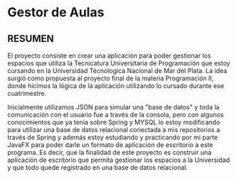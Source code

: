 # Gestor de Aulas

## RESUMEN

El proyecto consiste en crear una aplicación para poder gestionar los espacios que utiliza la Tecnicatura Universitaria de Programación que estoy cursando en la Universidad Técnologica Nacional de Mar del Plata.
La idea surgió como propuesta al proyecto final de la materia Programación II, donde hicimos la lógica de la aplicación utilizando lo cursado durante ese cuatrimestre.

Inicialmente utilizamos JSON para simular una "base de datos" y toda la comunicación con el usuario fue a través de la consola, pero con algunos conocimientos que ya tenia sobre Spring y MYSQL lo estoy modificando
para utilizar una base de datos relacional conectada a mis repositorios a través de Spring y además estoy estudiando y practicando por mi parte JavaFX para poder darle un formato de aplicación de escritorio a 
este programa.
Es decir, que la finalidad de este proyecto es construir una aplicación de escritorio que permita gestionar los espacios a la Universidad y que todo quede registrado en una base de datos relacional.
